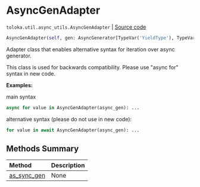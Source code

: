 # AsyncGenAdapter
`toloka.util.async_utils.AsyncGenAdapter` | [Source code](https://github.com/Toloka/toloka-kit/blob/v1.1.3/src/util/async_utils.py#L358)

```python
AsyncGenAdapter(self, gen: AsyncGenerator[TypeVar('YieldType'), TypeVar('SendType')])
```

Adapter class that enables alternative syntax for iteration over async generator.


This class is used for backwards compatibility. Please use "async for" syntax in new code.


**Examples:**

main syntax
```python
async for value in AsyncGenAdapter(async_gen): ...
```

alternative syntax (please do not use in new code):
```python
for value in await AsyncGenAdapter(async_gen): ...
```
## Methods Summary

| Method | Description |
| :------| :-----------|
[as_sync_gen](toloka.util.async_utils.AsyncGenAdapter.as_sync_gen.md)| None
